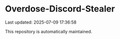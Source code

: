# Overdose-Discord-Stealer

Last updated: 2025-07-09 17:36:58

This repository is automatically maintained.
